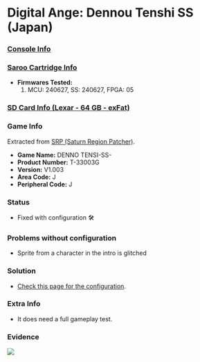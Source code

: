 # Digital Ange: Dennou Tenshi SS (Japan)

### [Console Info](../../../../Info/Consoles/VA13/README.md)

### [Saroo Cartridge Info](../../../../Info/Cartridges/RetroGameParadiseStore/1.32F/README.md)

- <b>Firmwares Tested:</b>
  1. MCU: 240627, SS: 240627, FPGA: 05

### [SD Card Info (Lexar - 64 GB - exFat)](../../../../Info/SdCards/Lexar/64GB/exfat/README.md)

### Game Info

Extracted from [SRP (Saturn Region Patcher)](https://segaxtreme.net/resources/saturn-region-patcher.81/download).

- <b>Game Name:</b> DENNO TENSI-SS-
- <b>Product Number:</b> T-33003G
- <b>Version:</b> V1.003
- <b>Area Code:</b> J
- <b>Peripheral Code:</b> J

### Status

- Fixed with configuration :hammer_and_wrench:

### Problems without configuration

- Sprite from a character in the intro is glitched

### Solution

- [Check this page for the configuration](https://github.com/williamdsw/saroo-configuration-list/blob/master/J/T-33003G/README.md).

### Extra Info

- It does need a full gameplay test.

### Evidence

[![](https://img.youtube.com/vi/H_JK3DYCFHw/0.jpg)](https://www.youtube.com/watch?v=H_JK3DYCFHw)
